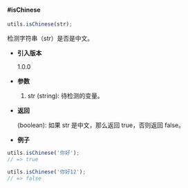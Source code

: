 #### #isChinese

```javascript
utils.isChinese(str);
```

检测字符串（str）是否是中文。

- **引入版本**

    1.0.0

- **参数**

    1. str (string): 待检测的变量。

- **返回**

    (boolean): 如果 str 是中文，那么返回 true，否则返回 false。

- **例子**

```javascript
utils.isChinese('你好');
// => true

utils.isChinese('你好12');
// => false
```
